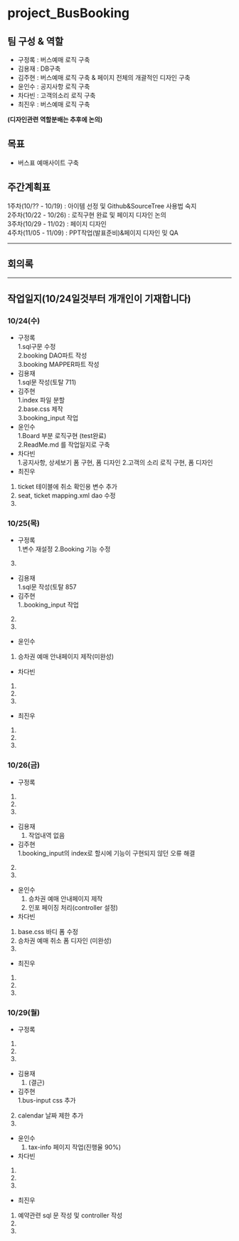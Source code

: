 **project_BusBooking**
======================  


팀 구성 & 역할 
--------------------------

* 구정록 : 버스예매 로직 구축
* 김용재 : DB구축 
* 김주현 : 버스예매 로직 구축 & 페이지 전체의 개괄적인 디자인 구축
* 윤인수 : 공지사항 로직 구축
* 차다빈 : 고객의소리 로직 구축
* 최진우 : 버스예매 로직 구축

**(디자인관련 역할분배는 추후에 논의)**


  

목표
----
* 버스표 예매사이트 구축


주간계획표
---------
1주차(10/?? - 10/19) : 아이템 선정 및 Github&SourceTree 사용법 숙지  
2주차(10/22 - 10/26) : 로직구현 완료 및 페이지 디자인 논의  
3주차(10/29 - 11/02) : 페이지 디자인  
4주차(11/05 - 11/09) : PPT작업(발표준비)&페이지 디자인 밎 QA  


* * *
회의록
-----

* * *
작업일지(10/24일것부터 개개인이 기재합니다)
-------
### **10/24(수)**


  * 구정록  
   1.sql구문 수정  
   2.booking DAO파트 작성  
   3.booking MAPPER파트 작성  
  * 김용재  
   1.sql문 작성(토탈 711)  
  * 김주현  
   1.index 파일 분할   
   2.base.css 제작   
   3.booking_input 작업   
  * 윤인수  
   1.Board 부분 로직구현 (test완료)  
   2.ReadMe.md 를 작업일지로 구축  
  * 차다빈  
   1.공지사항, 상세보기 폼 구현, 폼 디자인
   2.고객의 소리 로직 구현, 폼 디자인 
  * 최진우  
   1. ticket 테이블에 취소 확인용 변수 추가  
   2. seat, ticket mapping.xml dao 수정  
   3.
    
    
### **10/25(목)**


  * 구정록  
   1.변수 재설정
   2.Booking 기능 수정
   3.  
  * 김용재  
   1.sql문 작성(토탈 857  
  * 김주현  
   1..booking_input 작업  
   2.  
   3.  
  * 윤인수  
   1. 승차권 예매 안내페이지 제작(미완성)  
  * 차다빈  
   1.  
   2.  
   3.      
  * 최진우  
   1.  
   2. 
   3.
    
### **10/26(금)**


  * 구정록  
   1.  
   2.  
   3.  
 * 김용재  
   1. 작업내역 없음
  * 김주현  
   1.booking_input의 index로 할시에 기능이 구현되지 않던 오류 해결  
   2.  
   3.  
 * 윤인수  
   1. 승차권 예매 안내페이지 제작  
   2. 인포 페이징 처리(controller 설정)
  * 차다빈  
   1.  base.css 바디 폼 수정
   2.  승차권 예매 취소 폼 디자인 (미완성)
   3.      
  * 최진우  
   1.  
   2. 
   3.
    
### **10/29(월)**


  * 구정록  
   1.  
   2.  
   3.  
 * 김용재  
   1. (결근)
  * 김주현  
   1.bus-input css 추가
   2. calendar 날짜 제한 추가 
   3.  
 * 윤인수  
   1. tax-info 페이지 작업(진행율 90%) 
  * 차다빈  
   1.  
   2.  
   3.      
  * 최진우  
   1. 예약관련 sql 문 작성 및 controller 작성
   2. 
   3.